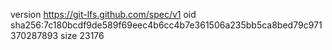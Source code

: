 version https://git-lfs.github.com/spec/v1
oid sha256:7c180bcdf9de589f69eec4b6cc4b7e361506a235bb5ca8bed79c971370287893
size 23176
